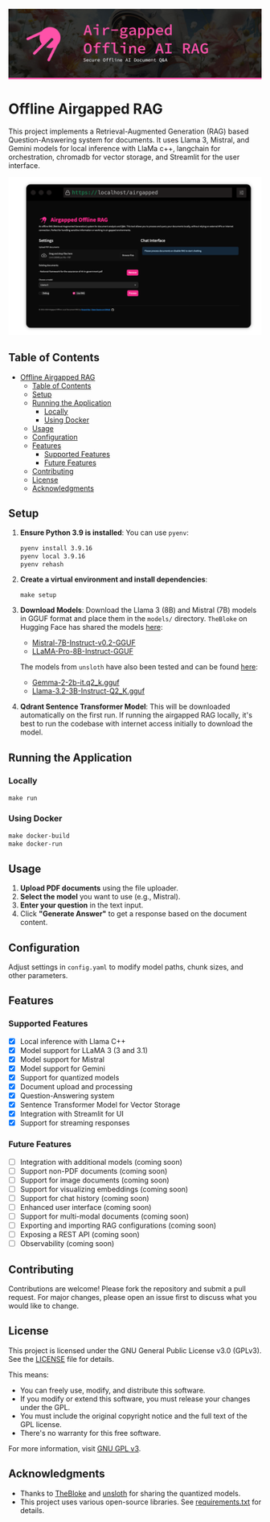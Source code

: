 ![Project Logo](assets/airgapped_offline_rag_banner.jpg)

# Offline Airgapped RAG

This project implements a Retrieval-Augmented Generation (RAG) based Question-Answering system for documents. It uses Llama 3, Mistral, and Gemini models for local inference with LlaMa c++, langchain for orchestration, chromadb for vector storage, and Streamlit for the user interface.

![screenshot airgapped_offline_rag-screenshot.png](assets/airgapped_offline_rag-screenshot.png)

## Table of Contents
- [Offline Airgapped RAG](#offline-airgapped-rag)
  - [Table of Contents](#table-of-contents)
  - [Setup](#setup)
  - [Running the Application](#running-the-application)
    - [Locally](#locally)
    - [Using Docker](#using-docker)
  - [Usage](#usage)
  - [Configuration](#configuration)
  - [Features](#features)
    - [Supported Features](#supported-features)
    - [Future Features](#future-features)
  - [Contributing](#contributing)
  - [License](#license)
  - [Acknowledgments](#acknowledgments)

## Setup

1. **Ensure Python 3.9 is installed**: You can use `pyenv`:
   ```
   pyenv install 3.9.16
   pyenv local 3.9.16
   pyenv rehash
   ```

2. **Create a virtual environment and install dependencies**:
   ```
   make setup
   ```

3. **Download Models**: Download the Llama 3 (8B) and Mistral (7B) models in GGUF format and place them in the `models/` directory. `TheBloke` on Hugging Face has shared the models [here](https://huggingface.co/TheBloke):
   - [Mistral-7B-Instruct-v0.2-GGUF](https://huggingface.co/TheBloke/Mistral-7B-Instruct-v0.2-GGUF/blob/main/mistral-7b-instruct-v0.2.Q3_K_L.gguf)
   - [LLaMA-Pro-8B-Instruct-GGUF](https://huggingface.co/TheBloke/LLaMA-Pro-8B-Instruct-GGUF/blob/main/llama-pro-8b-instruct.Q3_K_L.gguf)

    The models from `unsloth` have also been tested and can be found [here](https://huggingface.co/unsloth):
    - [Gemma-2-2b-it.q2_k.gguf](https://huggingface.co/unsloth/gemma-2-it-GGUF/blob/main/gemma-2-2b-it.q2_k.gguf)
    - [Llama-3.2-3B-Instruct-Q2_K.gguf](https://huggingface.co/unsloth/Llama-3.2-3B-Instruct-GGUF/blob/main/Llama-3.2-3B-Instruct-Q2_K.gguf)

4. **Qdrant Sentence Transformer Model**: This will be downloaded automatically on the first run. If running the airgapped RAG locally, it's best to run the codebase with internet access initially to download the model.

## Running the Application

### Locally
```
make run
```

### Using Docker
```
make docker-build
make docker-run
```

## Usage

1. **Upload PDF documents** using the file uploader.
2. **Select the model** you want to use (e.g., Mistral).
3. **Enter your question** in the text input.
4. Click **"Generate Answer"** to get a response based on the document content.

## Configuration

Adjust settings in `config.yaml` to modify model paths, chunk sizes, and other parameters.

## Features

### Supported Features
- [x] Local inference with Llama C++
- [x] Model support for LLaMA 3 (3 and 3.1)
- [x] Model support for Mistral
- [x] Model support for Gemini
- [x] Support for quantized models
- [x] Document upload and processing
- [x] Question-Answering system
- [x] Sentence Transformer Model for Vector Storage
- [x] Integration with Streamlit for UI
- [x] Support for streaming responses

### Future Features
- [ ] Integration with additional models (coming soon)
- [ ] Support non-PDF documents (coming soon)
- [ ] Support for image documents (coming soon)
- [ ] Support for visualizing embeddings (coming soon)
- [ ] Support for chat history (coming soon)
- [ ] Enhanced user interface (coming soon)
- [ ] Support for multi-modal documents (coming soon)
- [ ] Exporting and importing RAG configurations (coming soon)
- [ ] Exposing a REST API (coming soon)
- [ ] Observability (coming soon)

## Contributing

Contributions are welcome! Please fork the repository and submit a pull request. For major changes, please open an issue first to discuss what you would like to change.

## License

This project is licensed under the GNU General Public License v3.0 (GPLv3). See the [LICENSE](LICENSE) file for details.

This means:
- You can freely use, modify, and distribute this software.
- If you modify or extend this software, you must release your changes under the GPL.
- You must include the original copyright notice and the full text of the GPL license.
- There's no warranty for this free software.

For more information, visit [GNU GPL v3](https://www.gnu.org/licenses/gpl-3.0.en.html).

## Acknowledgments

- Thanks to [TheBloke](https://huggingface.co/TheBloke) and [unsloth](https://huggingface.co/unsloth) for sharing the quantized models.
- This project uses various open-source libraries. See [requirements.txt](requirements.txt) for details.
